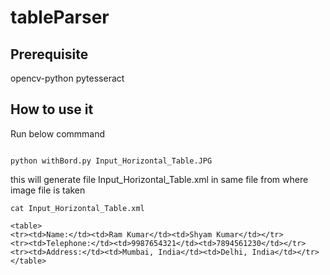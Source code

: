 # tableParser

## Prerequisite
opencv-python
pytesseract

## How to use it 
Run below commmand
```

python withBord.py Input_Horizontal_Table.JPG
```
this will generate file Input_Horizontal_Table.xml in same file from where image file is taken
```
cat Input_Horizontal_Table.xml 
```
```
<table>
<tr><td>Name:</td><td>Ram Kumar</td><td>Shyam Kumar</td></tr>
<tr><td>Telephone:</td><td>9987654321</td><td>7894561230</td></tr>
<tr><td>Address:</td><td>Mumbai, India</td><td>Delhi, India</td></tr>
</table>
```
